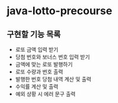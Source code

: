 # java-lotto-precourse

## 구현할 기능 목록

- 로또 금액 입력 받기
- 당첨 번호와 보너스 번호 입력 받기
- 금액에 맞는 로또 발행하기
- 로또 수량과 번호 출력
- 발행한 번호 당첨 내역 계산 및 출력
- 수익률 계산 및 출력
- 예외 상황 시 에러 문구 출력
